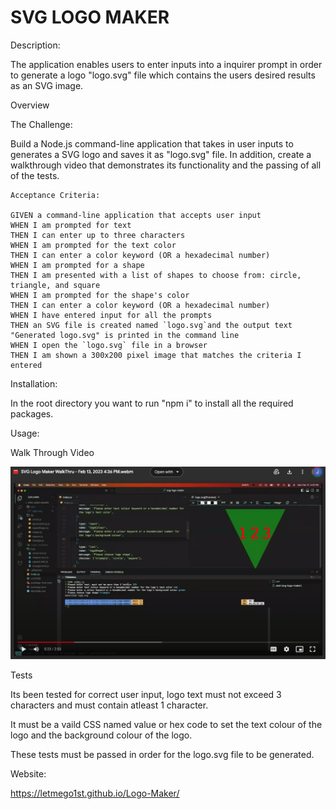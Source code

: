 # SVG LOGO MAKER
Description:

The application enables users to enter inputs into a inquirer prompt in order to generate a logo "logo.svg" file which contains the users desired results as an SVG image.

Overview

The Challenge:

Build a Node.js command-line application that takes in user inputs to generates a SVG logo and saves it as "logo.svg" file. In addition, create a walkthrough video that demonstrates its functionality and the passing of all of the tests.

```
Acceptance Criteria:

GIVEN a command-line application that accepts user input
WHEN I am prompted for text
THEN I can enter up to three characters
WHEN I am prompted for the text color
THEN I can enter a color keyword (OR a hexadecimal number)
WHEN I am prompted for a shape
THEN I am presented with a list of shapes to choose from: circle, triangle, and square
WHEN I am prompted for the shape's color
THEN I can enter a color keyword (OR a hexadecimal number)
WHEN I have entered input for all the prompts
THEN an SVG file is created named `logo.svg`and the output text "Generated logo.svg" is printed in the command line
WHEN I open the `logo.svg` file in a browser
THEN I am shown a 300x200 pixel image that matches the criteria I entered
```

Installation:

In the root directory you want to run "npm i" to install all the required packages.

Usage:

<!-- ![](https://github.com/ThomasCalle/Thomas-Object-Oriented-Programming-SVG-Logo-Maker/raw/main/images/generated-logo.svg.png) -->

Walk Through Video

[![CLICK HERE](./assets/Screenshot%202023-05-20%20at%205.53.29%20AM.png)](https://drive.google.com/file/d/1zKDm3_RNRF0xhl7HIcSfiNnQ_BCQhymY/view)

Tests

Its been tested for correct user input, logo text must not exceed 3 characters and must contain atleast 1 character.

It must be a vaild CSS named value or hex code to set the text colour of the logo and the background colour of the logo.

These tests must be passed in order for the logo.svg file to be generated.

Website:

https://letmego1st.github.io/Logo-Maker/